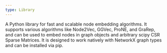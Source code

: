 ```yaml
---
type: Library
---
```


A Python library for fast and scalable node embedding algorithms. It supports various algorithms like Node2Vec, GGVec, ProNE, and GraRep, and can be used to embed nodes in graph objects and arbitrary scipy CSR Sparse Matrices. It is designed to work natively with NetworkX graph types and can be installed via pip.